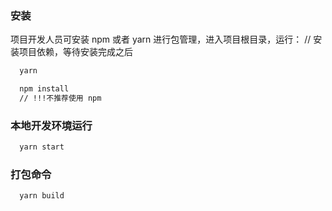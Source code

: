 ### 安装

项目开发人员可安装 npm 或者 yarn 进行包管理，进入项目根目录，运行：
// 安装项目依赖，等待安装完成之后

```bash
  yarn
```

```bash
  npm install
  // !!!不推荐使用 npm
```

### 本地开发环境运行

```bash
  yarn start
```

### 打包命令

```bash
  yarn build
```

